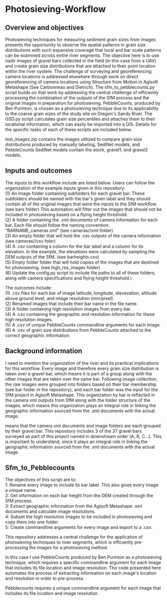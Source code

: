 # Photosieving-Workflow

## Overview and objectives
Photosieving techniques for measuring sediment grain sizes from images presents the opportunity to observe the spatial patterns in grain size distributions with such expansive coverage that local and bar scale patterns can be examined across entire river segments. The objective here is to use nadir images of gravel bars collected in the field (in this case from a UAV) and create grain size distributions that are attached to their point location within the river system.  The challenge of surveying and georeferencing camera locations is addressed elsewhere through work on direct georeferencing of camera locations using Structure from Motion in Agisoft Metashape (See Carbonneau and Dietrich). The sfm_to_pebblecounts.py script builds on that work by addressing the central challenge of efficiently processing the combination of the outputs of the SfM process and the original images in preparation for photosieving. PebbleCounts, produced by Ben Purinton, is chosen as a photosieving technique due to its applicability to the coarse grain sizes of the study site on Oregon's Sandy River. The GSD.py script calculates grain size percentiles and attaches them to their locational information, which can easily be imported into a GIS. Details for the specific tasks of each of these scripts are included below.

test_images.zip contains the images utilized to compare grain-size distributions produced by manually labeling, SediNet models, and PebbleCounts
SediNet models contain the stock, gravel1, and gravel2 models.

## Inputs and outcomes
The inputs to this workflow include are listed below. Users can follow the organization of the example inputs given in this repository:\
(1) An image folder containing subfolders for each gravel bar. These subfolders should be named with the bar's given label and they should contain all of the original images    that were the inputs to the SfM workflow. (see bars folder) This automation will filter out the images that should not be included in photosieving based on a flying height     threshold.\
(2) A folder containing the .xml documents of camera information for each bar. Each file should follow the naming convention: "BARNAME_cameras.xml" (see cameras//xml folder)\
(3) An empty folder that will hold the .csv outputs of the camera information (see cameras//csv foler)\
(4) A .csv containing a column for the bar label and a column for its elevation. In the example, the elevations were calculated by sampling the DEM outputs of the SfM. (see         barheights.csv)\
(5) Empty folder folder that will hold copies of the images that are destined for photosieving. (see high_res_images folder)\
(6) Update the config.py script to include file paths to all of these folders, along with camera specifications and flying height threshold.\

The outcomes include:\
(1) .csv files for each bar of image latitude, longitude, elevevation, altitude above ground level, and image resolution (mm/pixel).\
(2) Renamed images that include their bar name in the file name.\
(3) A folder containing high resolution images from every bar.\
(4) A .csv containing the geographic and resolution information for these high resolution images.\
(5) A .csv of unique PebbleCounts commandline arguments for each image.\
(6) A .csv of grain size distributions from PebbleCounts attached to the correct geographic information.
 

## Background information
I need to mention the organization of the river and its practical implications for this workflow. Every image and therefore every grain size distribution is taken over a gravel bar, which means it is part of a group along with the other images that are taken over the same bar. Following image collection, the raw images were grouped into folders based on their bar membership (see bar folder in the repository), and each bar folder was the input for the SfM project in Agisoft Metashape. This organization by bar is reflected in the camera xml outputs from SfM along with the folder structure of the images, which means this organization plays an integral role in linking the geographic information sourced from the .xml documents with the actual image.

means that the camera xml documents and image folders are each grouped by their gravel bar. This repository includes 3 of the 37 gravel bars surveyed as part of this project named in downstream order (A, B, C...). This is important to understand, since it plays an integral role in linking the geographic information sourced from the .xml documents with the actual image.

## Sfm_to_Pebblecounts
The objectives of this script are to:\
  1: Rename every image to include its bar label. This also gives every image a unique name.\
  2: Get information on each bar height from the DEM created through the SfM process.\
  3: Extract geographic information from the Agisoft Metashape .xml documents and calculate image resolutions.\
  4: Subset the high resolution images to be included in photosieving and copy them into one folder.\
  5: Create commandline arguments for every image and export to a .csv.


This repository addresses a central challenge for the application of photosieving techniques to river segments, which is efficiently pre-processing the images for a photosieving method. 

In this case I use PebbleCounts produced by Ben Purinton as a photosieving technique, which requires a specific commandline argument for each image that includes its file location and image resolution. The code presented here automates the process of 
extracting information on each image's location and resolution in order to pre-process 

Pebblecounts requires a unique commandline argument for each image that includes its file location and image resolution
